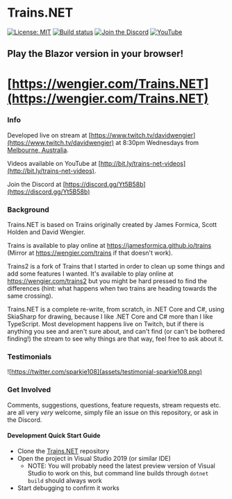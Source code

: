 # Trains.NET

[![License: MIT](https://img.shields.io/github/license/davidwengier/Trains.NET?color=blue "License: MIT")](https://choosealicense.com/licenses/mit/)
[![Build status](https://github.com/davidwengier/Trains.NET/actions/workflows/dotnetcore.yml/badge.svg "Build status")](https://github.com/davidwengier/Trains.NET/actions/workflows/dotnetcore.yml)
[![Join the Discord](https://img.shields.io/discord/709643112636612658?label=Discord "Join the Discord")](https://discord.gg/Yt5B58b)
[![YouTube](https://img.shields.io/badge/YouTube-subscribe-red "YouTube")](https://www.youtube.com/playlist?list=PLTF9e85S45hIKmP7VgV5eUxcoJUxoTs-N)

## Play the Blazor version in your browser!
# [https://wengier.com/Trains.NET](https://wengier.com/Trains.NET)

### Info

Developed live on stream at [https://www.twitch.tv/davidwengier](https://www.twitch.tv/davidwengier) at 8:30pm Wednesdays from [Melbourne, Australia](https://www.timeanddate.com/worldclock/australia/melbourne).

Videos available on YouTube at [http://bit.ly/trains-net-videos](http://bit.ly/trains-net-videos).

Join the Discord at [https://discord.gg/Yt5B58b](https://discord.gg/Yt5B58b)


### Background

Trains.NET is based on Trains originally created by James Formica, Scott Holden and David Wengier.

Trains is available to play online at https://jamesformica.github.io/trains (Mirror at https://wengier.com/trains if that doesn't work).

Trains2 is a fork of Trains that I started in order to clean up some things and add some features I wanted. It's available to play online at https://wengier.com/trains2 but you might be hard pressed to find the differences (hint: what happens when two trains are heading towards the same crossing).

Trains.NET is a complete re-write, from scratch, in .NET Core and C#, using SkiaSharp for drawing, because I like .NET Core and C# more than I like TypeScript. Most development happens live on Twitch, but if there is anything you see and aren't sure about, and can't find (or can't be bothered finding!) the stream to see why things are that way, feel free to ask about it.

### Testimonials

![https://twitter.com/sparkie108](assets/testimonial-sparkie108.png)

### Get Involved

Comments, suggestions, questions, feature requests, stream requests etc. are all very _very_ welcome, simply file an issue on this repository, or ask in the Discord.

#### Development Quick Start Guide

- Clone the [Trains.NET](https://github.com/davidwengier/Trains.NET) repository
- Open the project in Visual Studio 2019 (or similar IDE)
  - NOTE: You will probably need the latest preview version of Visual Studio to work on this, but command line builds through `dotnet build` should always work
- Start debugging to confirm it works
